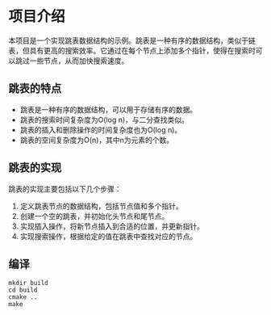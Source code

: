 # 项目介绍

本项目是一个实现跳表数据结构的示例。跳表是一种有序的数据结构，类似于链表，但具有更高的搜索效率。它通过在每个节点上添加多个指针，使得在搜索时可以跳过一些节点，从而加快搜索速度。

## 跳表的特点

- 跳表是一种有序的数据结构，可以用于存储有序的数据。
- 跳表的搜索时间复杂度为O(log n)，与二分查找类似。
- 跳表的插入和删除操作的时间复杂度也为O(log n)。
- 跳表的空间复杂度为O(n)，其中n为元素的个数。

## 跳表的实现

跳表的实现主要包括以下几个步骤：

1. 定义跳表节点的数据结构，包括节点值和多个指针。
2. 创建一个空的跳表，并初始化头节点和尾节点。
3. 实现插入操作，将新节点插入到合适的位置，并更新指针。
4. 实现搜索操作，根据给定的值在跳表中查找对应的节点。

## 编译
    
```shell
mkdir build
cd build
cmake ..
make
```

